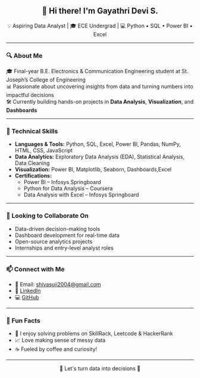 <h2 align="center">👋 Hi there! I'm Gayathri Devi S.</h2>

<p align="center">
  💡 Aspiring Data Analyst | 🎓 ECE Undergrad | 💻 Python • SQL • Power BI • Excel
</p>

---

### 🔍 About Me
🎓 Final-year B.E. Electronics & Communication Engineering student at St. Joseph’s College of Engineering  
📊 Passionate about uncovering insights from data and turning numbers into impactful decisions  
🛠️ Currently building hands-on projects in **Data Analysis**, **Visualization**, and **Dashboards**

---

### 🚀 Technical Skills

- **Languages & Tools:** Python, SQL, Excel, Power BI, Pandas, NumPy, HTML, CSS, JavaScript  
- **Data Analytics:** Exploratory Data Analysis (EDA), Statistical Analysis, Data Cleaning  
- **Visualization:** Power BI, Matplotlib, Seaborn, Dashboards,Excel  
- **Certifications:**  
  - Power BI –  Infosys Springboard
  - Python for Data Analysis – Coursera  
  - Data Analysis with Excel – Infosys Springboard

---

### 🤝 Looking to Collaborate On

- Data-driven decision-making tools  
- Dashboard development for real-time data  
- Open-source analytics projects  
- Internships and entry-level analyst roles

---

### 📫 Connect with Me

- 📧 Email: shivasuji2004@gmail.com  
- 💼 [LinkedIn](https://www.linkedin.com/in/gayathri-devi-s-36339525a/) 
- 💻 [GitHub](https://github.com/Gayathridevi-16)

---

### 🌟 Fun Facts

- 🧠 I enjoy solving problems on SkillRack, Leetcode & HackerRank  
- 📈 Love making sense of messy data  
- ☕ Fueled by coffee and curiosity!

---

<p align="center">
  🔹 Let's turn data into decisions 🔹
</p>

